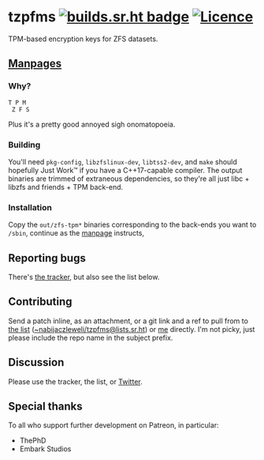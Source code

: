 # tzpfms [![builds.sr.ht badge](//builds.sr.ht/~nabijaczleweli/tzpfms.svg)](https://builds.sr.ht/~nabijaczleweli/tzpfms) [![Licence](//img.shields.io/badge/license-MIT-blue.svg?style=flat)](LICENSE)
TPM-based encryption keys for ZFS datasets.

## [Manpages](//git.sr.ht/~nabijaczleweli/tzpfms/tree/man)

### Why?

```
T P M
 Z F S
```

Plus it's a pretty good annoyed sigh onomatopoeia.

### Building

You'll need `pkg-config`, `libzfslinux-dev`, `libtss2-dev`, and `make` should hopefully Just Work™ if you have a C++17-capable compiler.
The output binaries are trimmed of extraneous dependencies, so they're all just libc + libzfs and friends + TPM back-end.

### Installation

Copy the `out/zfs-tpm*` binaries corresponding to the back-ends you want to `/sbin`,
continue as the [manpage](//git.sr.ht/~nabijaczleweli/tzpfms/tree/trunk/man/zfs-tpm2-change-key.md) instructs,

<!-- #### From Debian repository

The following line in `/etc/apt/sources.list` or equivalent:
```apt
deb https://debian.nabijaczleweli.xyz sid main
```

With [my PGP key](//nabijaczleweli.xyz/pgp.txt) (the two URLs are interchangeable):
```sh
wget -O- https://debian.nabijaczleweli.xyz/nabijaczleweli.gpg.key | sudo apt-key add
# or
sudo wget -O/etc/apt/trusted.gpg.d/nabijaczleweli.asc //keybase.io/nabijaczleweli/pgp_keys.asc
```

Then the usual
```sh
sudo apt update
sudo apt install tzpfms
```
will work on amd64, x32, and i386.

See the [repository README](//debian.nabijaczleweli.xyz/README) for more information. -->

## Reporting bugs

There's [the tracker](//todo.sr.ht/~nabijaczleweli/tzpfms), but also see the list below.

## Contributing

Send a patch inline, as an attachment, or a git link and a ref to pull from to
[the list](//lists.sr.ht/~nabijaczleweli/tzpfms) ([~nabijaczleweli/tzpfms@lists.sr.ht](mailto:~nabijaczleweli/tzpfms)) or [me](mailto:nabijaczleweli@nabijaczleweli.xyz)
directly. I'm not picky, just please include the repo name in the subject prefix.

## Discussion

Please use the tracker, the list, or [Twitter](//twitter.com/nabijaczleweli/status/1315137083380559873).

## Special thanks

To all who support further development on Patreon, in particular:

  * ThePhD
  * Embark Studios
